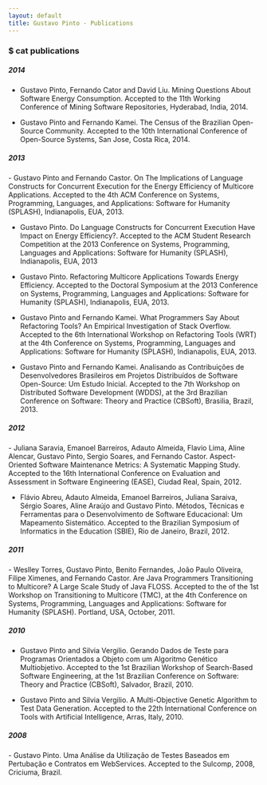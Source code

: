 ```yaml
---
layout: default
title: Gustavo Pinto - Publications
---
```


<h3>$ cat publications</h3>

<h5>2014</h5>

- Gustavo Pinto, Fernando Cator and David Liu. Mining Questions About Software Energy Consumption. Accepted to the 11th Working Conference of Mining Software Repositories, Hyderabad, India, 2014.

- Gustavo Pinto and Fernando Kamei. The Census of the Brazilian Open-Source Community. Accepted to the 10th International Conference of Open-Source Systems, San Jose, Costa Rica, 2014.


<h5>2013</h5>
- Gustavo Pinto and Fernando Castor. On The Implications of Language Constructs for Concurrent Execution for the Energy Efficiency of Multicore Applications. Accepted to the 4th ACM Conference on Systems, Programming, Languages, and Applications: Software for Humanity (SPLASH), Indianapolis, EUA, 2013.

- Gustavo Pinto. Do Language Constructs for Concurrent Execution Have Impact on Energy Efficiency?. Accepted to the ACM Student Research Competition at the 2013 Conference on Systems, Programming, Languages and Applications: Software for Humanity (SPLASH), Indianapolis, EUA, 2013

- Gustavo Pinto. Refactoring Multicore Applications Towards Energy Efficiency. Accepted to the Doctoral Symposium at the 2013 Conference on Systems, Programming, Languages and Applications: Software for Humanity (SPLASH), Indianapolis, EUA, 2013.

- Gustavo Pinto and Fernando Kamei. What Programmers Say About Refactoring Tools? An Empirical Investigation of Stack Overflow. Accepted to the 6th International Workshop on Refactoring Tools (WRT) at the 4th Conference on Systems, Programming, Languages and Applications: Software for Humanity (SPLASH), Indianapolis, EUA, 2013.

- Gustavo Pinto and Fernando Kamei. Analisando as Contribuições de Desenvolvedores Brasileiros em Projetos Distribuídos de Software Open-Source: Um Estudo Inicial. Accepted to the 7th Workshop on Distributed Software Development (WDDS), at the 3rd Brazilian Conference on Software: Theory and Practice (CBSoft), Brasilia, Brazil, 2013.

<h5>2012</h5>
- Juliana Saravia, Emanoel Barreiros, Adauto Almeida, Flavio Lima, Aline Alencar, Gustavo Pinto, Sergio Soares, and Fernando Castor. Aspect-Oriented Software Maintenance Metrics: A Systematic Mapping Study.  Accepted to the 16th International Conference on Evaluation and Assessment in Software Engineering (EASE), Ciudad Real, Spain, 2012.

- Flávio Abreu, Adauto Almeida, Emanoel Barreiros, Juliana Saraiva, Sérgio Soares, Aline Araújo and Gustavo Pinto. Métodos, Técnicas e Ferramentas para o Desenvolvimento de Software Educacional: Um Mapeamento Sistemático. Accepted to the Brazilian Symposium of Informatics in the Education (SBIE), Rio de Janeiro, Brazil, 2012.


<h5>2011</h5>
- Weslley Torres, Gustavo Pinto, Benito Fernandes, João Paulo Oliveira, Filipe Ximenes, and Fernando Castor. Are Java Programmers Transitioning to Multicore? A Large Scale Study of Java FLOSS. Accepted to the of the 1st Workshop on Transitioning to Multicore (TMC), at the 4th Conference on Systems, Programming, Languages and Applications: Software for Humanity (SPLASH). Portland, USA, October, 2011.

<h5>2010</h5>

- Gustavo Pinto and Silvia Vergilio. Gerando Dados de Teste para Programas Orientados a Objeto com um Algoritmo Genético Multiobjetivo. Accepted to the 1st Brazilian Workshop of Search-Based Software Engineering, at the 1st Brazilian Conference on Software: Theory and Practice (CBSoft), Salvador, Brazil, 2010. 

- Gustavo Pinto and Silvia Vergilio. A Multi-Objective Genetic Algorithm to Test Data Generation. Accepted to the 22th International Conference on Tools with Artificial Intelligence, Arras, Italy, 2010.

<h5>2008</h5>
- Gustavo Pinto. Uma Análise da Utilização de Testes Baseados em Pertubação e Contratos em WebServices. Accepted to the Sulcomp, 2008, Criciuma, Brazil.
